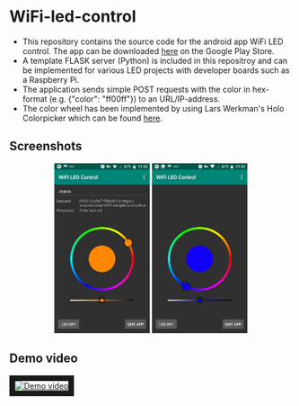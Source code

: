 # WiFi-led-control

* This repository contains the source code for the android app WiFi LED control. The app can be downloaded [here](https://play.google.com/store/apps/details?id=com.apps.bit.little.wifiledcontrol) on the Google Play Store.
* A template FLASK server (Python) is included in this repositroy and can be implemented for various LED projects with developer boards such as a Raspberry Pi.  
* The application sends simple POST requests with the color in hex-format (e.g. {"color": "ff00ff"}) to an URL/IP-address.
* The color wheel has been implemented by using Lars Werkman's Holo Colorpicker which can be found [here](https://github.com/LarsWerkman/HoloColorPicker).


## Screenshots
<p align="center">
  <img src="https://github.com/LittleBitApps/wifi-led-control/blob/master/Screenshots/screenshot_debug.png" height="302" width="170">
  <img src="https://github.com/LittleBitApps/wifi-led-control/blob/master/Screenshots/screenshot_no_debug.png" height="302" width="170">
</p>

## Demo video

<a href="https://youtu.be/0hCPjX7gd8k
" target="_blank"><img src="http://img.youtube.com/vi/0hCPjX7gd8k/0.jpg"  
alt="Demo video" width="240" height="180" border="10" /></a>

